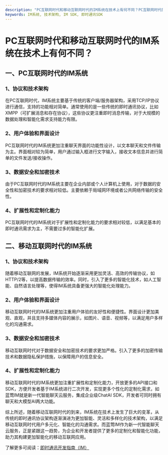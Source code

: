 ```yaml
---
description: "PC互联网时代和移动互联网时代的IM系统在技术上有何不同？PC互联网时代的IM系统: 协议和技术架构, 用户体验和界面设计, 数据安全和加密技术, 扩展性和定制化能力; 移动互联网时代的IM系统: 协议和技术架构, 用户体验和界面设计, 数据安全和加密技术, 扩展性和定制化能力。"
keywords: IM系统, 技术架构, IM SDK, 即时通讯SDK
---
```

# PC互联网时代和移动互联网时代的IM系统在技术上有何不同？

## 一、PC互联网时代的IM系统

### 1、协议和技术架构
在PC互联网时代，IM系统主要基于传统的客户端/服务器架构，采用TCP/IP协议进行通信，支持的功能相对简单。通常使用的是一些传统的即时通讯协议，比如XMPP（可扩展消息和存在协议），这些协议更注重即时消息传输，对于大规模的数据处理和智能化需求支持能力有限。

### 2、用户体验和界面设计
PC互联网时代的IM系统更加注重聊天界面的功能性设计，以文本聊天和文件传输为主。界面相对较为简单，用户通过输入框进行文字输入，接收文本信息并进行简单的文件发送/接收操作。

### 3、数据安全和加密技术
由于PC互联网时代的IM系统主要在企业内部或个人计算机上使用，对于数据的安全性和加密技术的要求相对较低。主要依赖于局域网环境或者公共网络传输的安全性。

### 4、扩展性和定制化能力
PC互联网时代的IM系统对于扩展性和定制化能力的要求相对较低，以满足基本的即时通讯需求为主，不需要过多的智能化扩展。

## 二、移动互联网时代的IM系统

### 1、协议和技术架构
随着移动互联网的发展，IM系统开始逐渐采用更加灵活、高效的传输协议，如HTTP/2等，以提高数据传输的效率。同时，引入了更多的智能化技术，如人工智能、自然语言处理等，使得IM系统具备更强大的智能化处理能力。

### 2、用户体验和界面设计
移动互联网时代的IM系统更加注重用户体验的友好性和便捷性。界面设计更加美观、直观，并且支持多媒体内容的展示，如图片、语音、视频等，以满足用户多样化的沟通需求。

### 3、数据安全和加密技术
移动互联网时代对于数据安全和加密技术的要求更加严格。引入了更多的加密传输技术和数据隐私保护措施，以保障用户的信息安全。

### 4、扩展性和定制化能力
移动互联网时代的IM系统更加注重扩展性和定制化能力，开放更多的API接口和SDK，方便开发者基于IM系统进行二次开发，实现更多个性化的定制化需求，如蓝莺IM就是新一代智能聊天云服务，集成企业级ChatAI SDK，开发者可同时拥有聊天和大模型AI两大功能。

综上所述，随着移动互联网时代的到来，IM系统在技术上发生了巨大的变革，从传统的即时通讯协议架构逐渐演进为更加智能、灵活和多样化的技术架构，以满足移动互联网时代用户多元化、智能化的沟通需求。而蓝莺IM作为新一代智能聊天云服务，正是紧跟这一趋势，为企业和开发者提供了更多的定制化和智能化功能，助力其构建更加智能化的移动互联网应用。

了解更多可阅读：[即时通讯开发指南（IM）](https://www.lanyingim.com/articles/即时通讯开发指南)
